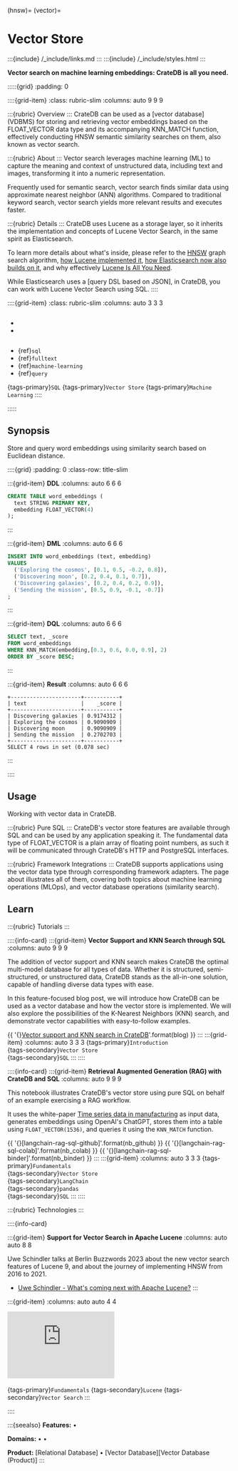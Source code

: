 (hnsw)=
(vector)=

# Vector Store

:::{include} /_include/links.md
:::
:::{include} /_include/styles.html
:::

**Vector search on machine learning embeddings: CrateDB is all you need.**

:::::{grid}
:padding: 0

::::{grid-item}
:class: rubric-slim
:columns: auto 9 9 9


:::{rubric} Overview
:::
CrateDB can be used as a [vector database] (VDBMS) for storing and retrieving
vector embeddings based on the FLOAT_VECTOR data type and its accompanying
KNN_MATCH function, effectively conducting HNSW semantic similarity searches
on them, also known as vector search.

:::{rubric} About
:::
Vector search leverages machine learning (ML) to capture the meaning and
context of unstructured data, including text and images, transforming it
into a numeric representation.

Frequently used for semantic search, vector
search finds similar data using approximate nearest neighbor (ANN) algorithms.
Compared to traditional keyword search, vector search yields more relevant
results and executes faster.

:::{rubric} Details
:::
CrateDB uses Lucene as a storage layer, so it inherits the implementation
and concepts of Lucene Vector Search, in the same spirit as Elasticsearch.

To learn more details about what's inside, please refer to the [HNSW] graph
search algorithm, [how Lucene implemented it][making of Lucene vector search],
[how Elasticsearch now also builds on it][Vector search in Elasticsearch],
and why effectively [Lucene Is All You Need].

While Elasticsearch uses a [query DSL based on JSON], in CrateDB, you can work
with Lucene Vector Search using SQL.
::::


::::{grid-item}
:class: rubric-slim
:columns: auto 3 3 3

```{rubric} Reference Manual
```
- [](inv:crate-reference#type-float_vector)
- [](inv:crate-reference#scalar_knn_match)

```{rubric} Related
```
- {ref}`sql`
- {ref}`fulltext`
- {ref}`machine-learning`
- {ref}`query`

{tags-primary}`SQL`
{tags-primary}`Vector Store`
{tags-primary}`Machine Learning`
::::

:::::


## Synopsis

Store and query word embeddings using similarity search based on Euclidean
distance.

::::{grid}
:padding: 0
:class-row: title-slim

:::{grid-item} **DDL**
:columns: auto 6 6 6

```sql
CREATE TABLE word_embeddings (
  text STRING PRIMARY KEY,
  embedding FLOAT_VECTOR(4)
);
```
:::

:::{grid-item} **DML**
:columns: auto 6 6 6

```sql
INSERT INTO word_embeddings (text, embedding)
VALUES
  ('Exploring the cosmos', [0.1, 0.5, -0.2, 0.8]),
  ('Discovering moon', [0.2, 0.4, 0.1, 0.7]),
  ('Discovering galaxies', [0.2, 0.4, 0.2, 0.9]),
  ('Sending the mission', [0.5, 0.9, -0.1, -0.7])
;
```
:::

:::{grid-item} **DQL**
:columns: auto 6 6 6

```sql
SELECT text, _score
FROM word_embeddings
WHERE KNN_MATCH(embedding,[0.3, 0.6, 0.0, 0.9], 2)
ORDER BY _score DESC;
```
:::

:::{grid-item} **Result**
:columns: auto 6 6 6

```text
+----------------------+-----------+
| text                 |    _score |
+----------------------+-----------+
| Discovering galaxies | 0.9174312 |
| Exploring the cosmos | 0.9090909 |
| Discovering moon     | 0.9090909 |
| Sending the mission  | 0.2702703 |
+----------------------+-----------+
SELECT 4 rows in set (0.078 sec)
```
:::

::::


## Usage

Working with vector data in CrateDB.

:::{rubric} Pure SQL
:::
CrateDB's vector store features are available through SQL and can be used
by any application speaking it. The fundamental data type of FLOAT_VECTOR
is a plain array of floating point numbers, as such it will be communicated
through CrateDB's HTTP and PostgreSQL interfaces.

:::{rubric} Framework Integrations
:::
CrateDB supports applications using the vector data type through corresponding
framework adapters. The page about [](#machine-learning) illustrates all of them,
covering both topics about machine learning operations (MLOps), and vector
database operations (similarity search).


## Learn

:::{rubric} Tutorials
:::

::::{info-card}
:::{grid-item} **Vector Support and KNN Search through SQL**
:columns: auto 9 9 9

The addition of vector support and KNN search makes CrateDB the optimal
multi-model database for all types of data. Whether it is structured,
semi-structured, or unstructured data, CrateDB stands as the all-in-one
solution, capable of handling diverse data types with ease.

In this feature-focused blog post, we will introduce how CrateDB can be
used as a vector database and how the vector store is implemented.
We will also explore the possibilities of the K-Nearest Neighbors (KNN)
search, and demonstrate vector capabilities with easy-to-follow examples.

{{ '{}[Vector support and KNN search in CrateDB]'.format(blog) }}
:::
:::{grid-item}
:columns: auto 3 3 3
{tags-primary}`Introduction` \
{tags-secondary}`Vector Store` \
{tags-secondary}`SQL`
:::
::::


::::{info-card}
:::{grid-item} **Retrieval Augmented Generation (RAG) with CrateDB and SQL**
:columns: auto 9 9 9

This notebook illustrates CrateDB's vector store using pure SQL on behalf
of an example exercising a RAG workflow.

It uses the white-paper [Time series data in manufacturing] as input data,
generates embeddings using OpenAI's ChatGPT, stores them into a table
using `FLOAT_VECTOR(1536)`, and queries it using the `KNN_MATCH` function.

{{ '{}[langchain-rag-sql-github]'.format(nb_github) }} {{ '{}[langchain-rag-sql-colab]'.format(nb_colab) }} {{ '{}[langchain-rag-sql-binder]'.format(nb_binder) }}
:::
:::{grid-item}
:columns: auto 3 3 3
{tags-primary}`Fundamentals` \
{tags-secondary}`Vector Store` \
{tags-secondary}`LangChain` \
{tags-secondary}`pandas` \
{tags-secondary}`SQL`
:::
::::


:::{rubric} Technologies
:::

::::{info-card}

:::{grid-item} **Support for Vector Search in Apache Lucene**
:columns: auto auto 8 8

Uwe Schindler talks at Berlin Buzzwords 2023 about the new vector search
features of Lucene 9, and about the journey of implementing HNSW from
2016 to 2021.

- [Uwe Schindler - What's coming next with Apache Lucene?]
:::

:::{grid-item}
:columns: auto auto 4 4

<iframe width="240" src="https://www.youtube-nocookie.com/embed/EHJjSYWjIF0?start=330&si=J0w5yG56Ld4fIXfm" title="YouTube video player" frameborder="0" allow="accelerometer; autoplay; clipboard-write; encrypted-media; gyroscope; picture-in-picture; web-share" allowfullscreen></iframe>
&nbsp;

{tags-primary}`Fundamentals`
{tags-secondary}`Lucene`
{tags-secondary}`Vector Search`
:::

::::


:::{seealso}
**Features:**
[](#querying) •
[](#fulltext)

**Domains:**
[](#industrial) •
[](#machine-learning) •
[](#timeseries)

**Product:**
[Relational Database] •
[Vector Database][Vector Database (Product)]
:::



[HNSW]: https://arxiv.org/pdf/1603.09320.pdf
[Lucene Is All You Need]: https://arxiv.org/pdf/2308.14963.pdf
[making of Lucene vector search]: https://www.apachecon.com/acna2022/slides/04_lucene_vector_search_sokolov.pdf
[Time series data in manufacturing]: https://github.com/crate/cratedb-datasets/raw/main/machine-learning/fulltext/White%20paper%20-%20Time-series%20data%20in%20manufacturing.pdf
[Uwe Schindler - What's coming next with Apache Lucene?]: https://youtu.be/EHJjSYWjIF0?t=330s&feature=shared
[Vector search in Elasticsearch]: https://www.elastic.co/search-labs/blog/articles/vector-search-elasticsearch-rationale
[Vector support and KNN search in CrateDB]: https://cratedb.com/blog/unlocking-the-power-of-vector-support-and-knn-search-in-cratedb
